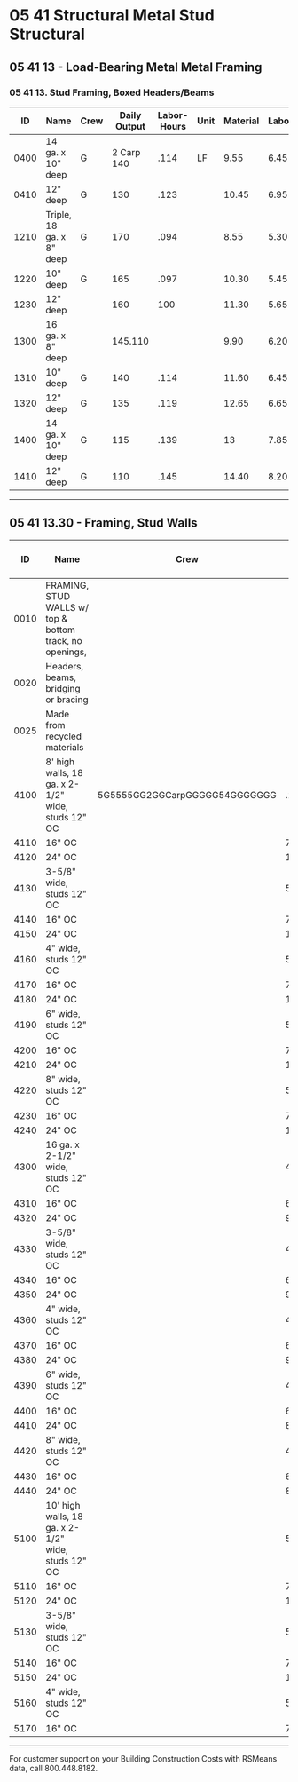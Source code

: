 # 05 41 Structural Metal Stud Structural  
## 05 41 13 - Load-Bearing Metal Metal Framing  
### 05 41 13. Stud Framing, Boxed Headers/Beams

| ID   | Name                                 | Crew | Daily Output | Labor-Hours | Unit | Material | Labor | Equipment | Total | Total Incl O&P |
|------|--------------------------------------|------|--------------|-------------|------|----------|-------|-----------|-------|----------------|
| 0400 | 14 ga. x 10" deep                    | G    | 2 Carp 140   | .114        | LF   | 9.55     | 6.45  |           | 16    | 2072222222     |
| 0410 | 12" deep                             | G    | 130          | .123        |      | 10.45    | 6.95  |           | 17.40 |                |
| 1210 | Triple, 18 ga. x 8" deep             | G    | 170          | .094        |      | 8.55     | 5.30  |           | 13.85 | 17.30          |
| 1220 | 10" deep                             | G    | 165          | .097        |      | 10.30    | 5.45  |           | 15.75 | 19.50          |
| 1230 | 12" deep                             |      | 160          | 100         |      | 11.30    | 5.65  |           | 16.95 | 21             |
| 1300 | 16 ga. x 8" deep                     |      | 145.110      |             |      | 9.90     | 6.20  |           | 16.10 | 20             |
| 1310 | 10" deep                             | G    | 140          | .114        |      | 11.60    | 6.45  |           | 18.05 | 22.50          |
| 1320 | 12" deep                             | G    | 135          | .119        |      | 12.65    | 6.65  |           | 19.30 | 24             |
| 1400 | 14 ga. x 10" deep                    | G    | 115          | .139        |      | 13       | 7.85  |           | 20.85 | 26             |
| 1410 | 12" deep                             | G    | 110          | .145        |      | 14.40    | 8.20  |           | 22.60 | 28             |

---

## 05 41 13.30 - Framing, Stud Walls

| ID   | Name                                                      | Crew | Daily Output | Labor-Hours | Unit | Material | Labor | Equipment | Total | Total Incl O&P |
|------|-----------------------------------------------------------|------|--------------|-------------|------|----------|-------|-----------|-------|----------------|
| 0010 | FRAMING, STUD WALLS w/ top & bottom track, no openings,   |      |              |             |      |          |       |           |       |                |
| 0020 | Headers, beams, bridging or bracing                       |      |              |             |      |          |       |           |       |                |
| 0025 | Made from recycled materials                              |      |              |             |      |          |       |           |       |                |
| 4100 | 8' high walls, 18 ga. x 2-1/2" wide, studs 12" OC         | 5G5555GG2GGCarpGGGGG54GGGGGGG | .296 | LF   | 8        | 16.70 |           | 24.70 | 23422          |
| 4110 | 16" OC                                                    |      | 77           | .208        |      | 6.45     | 11.70 |           | 18.15 | 24.50          |
| 4120 | 24" OC                                                    |      | 107          | .150        |      | 4.88     | 8.40  |           | 13.28 | 17.90          |
| 4130 | 3-5/8" wide, studs 12" OC                                 |      | 53           | .302        |      | 9.55     | 17    |           | 26.55 | 36             |
| 4140 | 16" OC                                                    |      | 76           | .211        |      | 7.70     | 11.85 |           | 19.55 | 26             |
| 4150 | 24" OC                                                    |      | 105          | .152        |      | 5.85     | 8.60  |           | 14.45 | 19.15          |
| 4160 | 4" wide, studs 12" OC                                     |      | 52           | .308        |      | 9.75     | 17.30 |           | 27.05 | 36.50          |
| 4170 | 16" OC                                                    |      | 74           | .216        |      | 7.80     | 12.15 |           | 19.95 | 26.50          |
| 4180 | 24" OC                                                    |      | 103          | .155        |      | 5.85     | 8.75  |           | 14.60 | 19.45          |
| 4190 | 6" wide, studs 12" OC                                     |      | 51           | 1.314       |      | 12.70    | 17.65 |           | 30.35 | 40.50          |
| 4200 | 16" OC                                                    |      | 73           | 1.219       |      | 10.25    | 12.35 |           | 22.60 | 29.50          |
| 4210 | 24" OC                                                    |      | 101.158      |             |      | 7.80     | 8.90  |           | 16.70 | 222            |
| 4220 | 8" wide, studs 12" OC                                     |      | 50           | .320        |      | 16.60    | 18    |           | 34.60 | 45.50          |
| 4230 | 16" OC                                                    |      | 72           | .222        |      | 13.35    | 12.50 |           | 25.85 | 333.50         |
| 4240 | 24" OC                                                    |      | 100          | .160        |      | 10.10    | 9     |           | 19.10 | 24.50          |
| 4300 | 16 ga. x 2-1/2" wide, studs 12" OC                        |      | 47           | .340        |      | 10.50    | 19.15 |           | 29.65 | 40             |
| 4310 | 16" OC                                                    |      | 68           | .235        |      | 8.30     | 13.25 |           | 21.55 | 29             |
| 4320 | 24" OC                                                    |      | 94           | 1.170       |      | 6.10     | 9.60  |           | 15.70 | 21             |
| 4330 | 3-5/8" wide, studs 12" OC                                 |      | 46           | .348        |      | 12.05    | 19.60 |           | 31.65 | 42.50          |
| 4340 | 16" OC                                                    |      | 66           | .242        |      | 9.55     | 13.65 |           | 23.20 | 31             |
| 4350 | 24" OC                                                    |      | 92           | .174        |      | 7.05     | 9.80  |           | 16.85 | 22.50          |
| 4360 | 4" wide, studs 12" OC                                     |      | 45           | .356        |      | 12.95    | 20    |           | 32.95 | 44.50          |
| 4370 | 16" OC                                                    |      | 65           | .246        |      | 10.20    | 13.85 |           | 24.05 | 31.50          |
| 4380 | 24" OC                                                    |      | 90           | .178        |      | 7.45     | 10    |           | 17.45 | 23             |
| 4390 | 6" wide, studs 12" OC                                     |      | 44           | .364        |      | 16.45    | 20.50 |           | 36.95 | 48.50          |
| 4400 | 16" OC                                                    |      | 64           | .250        |      | 13.05    | 14.10 |           | 27.15 | 35.50          |
| 4410 | 24" OC                                                    |      | 88           | 1.182       |      | 9.70     | 10.25 |           | 19.95 | 26             |
| 4420 | 8" wide, studs 12" OC                                     |      | 43           | .372        |      | 19.75    | 21    |           | 40.75 | 52.50          |
| 4430 | 16" OC                                                    |      | 63           | .254        |      | 15.70    | 14.30 |           | 30    | 39             |
| 4440 | 24" OC                                                    |      | 86           | .186        |      | 11.65    | 10.45 |           | 22.10 | 28.50          |
| 5100 | 10' high walls, 18 ga. x 2-1/2" wide, studs 12" OC        |      | 54           | .296        |      | 9.55     | 16.70 |           | 26.25 | 35.50          |
| 5110 | 16" OC                                                    |      | 77           | .208        |      | 7.60     | 11.70 |           | 19.30 | 26             |
| 5120 | 24" OC                                                    |      | 107          | .150        |      | 5.65     | 8.40  |           | 14.05 | 18.80          |
| 5130 | 3-5/8" wide, studs 12" OC                                 |      | 53           | 1.302       |      | 11.40    | 17    |           | 28.40 | 38             |
| 5140 | 16" OC                                                    |      | 76           | 1.211       |      | 9.10     | 11.85 |           | 20.95 | 27.50          |
| 5150 | 24" OC                                                    |      | 105          | .152        |      | 6.75     | 8.60  |           | 15.35 | 20             |
| 5160 | 4" wide, studs 12" OC                                     |      | 52           | 1.308       |      | 11.70    | 17.30 |           | 29    | 39             |
| 5170 | 16" OC                                                    |      | 74           | .216        |      | 9.25     | 12.15 |           | 21.40 | 28.50          |

---

For customer support on your Building Construction Costs with RSMeans data, call 800.448.8182.